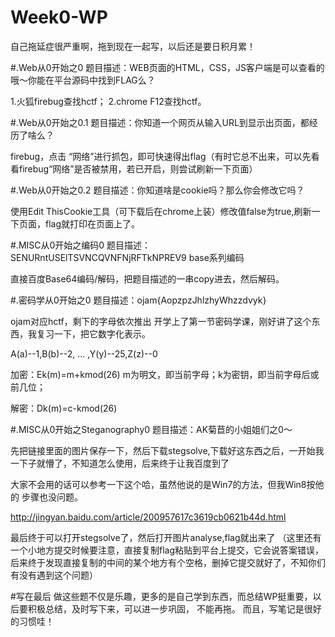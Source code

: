 # Week0-WP
自己拖延症很严重啊，拖到现在一起写，以后还是要日积月累！

#.Web从0开始之0
题目描述：WEB页面的HTML，CSS，JS客户端是可以查看的哦～你能在平台源码中找到FLAG么？

1.火狐firebug查找hctf；
2.chrome F12查找hctf。

#.Web从0开始之0.1
题目描述：你知道一个网页从输入URL到显示出页面，都经历了啥么？

firebug，点击 “网络”进行抓包，即可快速得出flag（有时它总不出来，可以先看看firebug“网络”是否被禁用，若已开启，则尝试刷新一下页面）

#.Web从0开始之0.2
题目描述：你知道啥是cookie吗？那么你会修改它吗？

使用Edit ThisCookie工具（可下载后在chrome上装）修改值false为true,刷新一下页面，flag就打印在页面上了。

#.MISC从0开始之编码0
题目描述：SENURntUSElTSVNCQVNFNjRFTkNPREV9     base系列编码

直接百度Base64编码/解码，把题目描述的一串copy进去，然后解码。

#.密码学从0开始之0	
题目描述：ojam{AopzpzJhlzhyWhzzdvyk}

ojam对应hctf，剩下的字母依次推出
开学上了第一节密码学课，刚好讲了这个东西，我复习一下，把它数字化表示。

A(a)--1,B(b)--2, ... ,Y(y)--25,Z(z)--0

加密：Ek(m)=m+kmod(26)    m为明文，即当前字母；k为密钥，即当前字母后或前几位；

解密：Dk(m)=c-kmod(26)

#.MISC从0开始之Steganography0
题目描述：AK菊苣的小姐姐们之0～

先把链接里面的图片保存一下，然后下载stegsolve,下载好这东西之后，一开始我一下子就懵了，不知道怎么使用，后来终于让我百度到了

大家不会用的话可以参考一下这个哈，虽然他说的是Win7的方法，但我Win8按他的 步骤也没问题。

http://jingyan.baidu.com/article/200957617c3619cb0621b44d.html

最后终于可以打开stegsolve了，然后打开图片analyse,flag就出来了
（这里还有一个小地方提交时候要注意，直接复制flag粘贴到平台上提交，它会说答案错误，后来终于发现直接复制的中间的某个地方有个空格，删掉它提交就好了，不知你们有没有遇到这个问题）

#写在最后
做这些题不仅是乐趣，更多的是自己学到东西，而总结WP挺重要，以后要积极总结，及时写下来，可以进一步巩固， 不能再拖。
而且，写笔记是很好的习惯哇！
